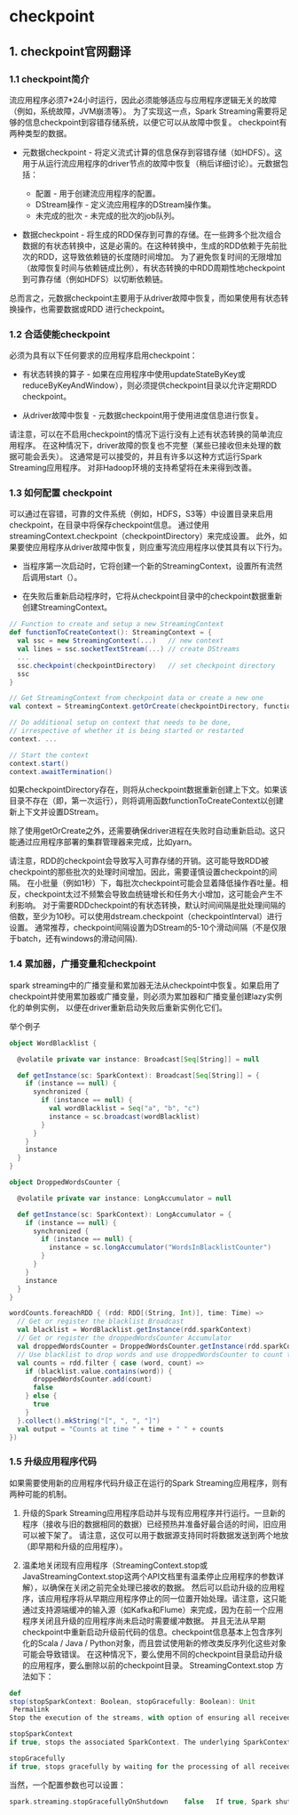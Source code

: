 
# checkpoint

## 1. checkpoint官网翻译

### 1.1 checkpoint简介
流应用程序必须7*24小时运行，因此必须能够适应与应用程序逻辑无关的故障（例如，系统故障，JVM崩溃等）。 
为了实现这一点，Spark Streaming需要将足够的信息checkpoint到容错存储系统，以便它可以从故障中恢复。 checkpoint有两种类型的数据。

* 元数据checkpoint - 将定义流式计算的信息保存到容错存储（如HDFS）。这用于从运行流应用程序的driver节点的故障中恢复（稍后详细讨论）。元数据包括：
 
  * 配置 - 用于创建流应用程序的配置。
  * DStream操作 - 定义流应用程序的DStream操作集。
  * 未完成的批次 - 未完成的批次的job队列。
 
* 数据checkpoint - 将生成的RDD保存到可靠的存储。在一些跨多个批次组合数据的有状态转换中，这是必需的。在这种转换中，生成的RDD依赖于先前批次的RDD，这导致依赖链的长度随时间增加。
为了避免恢复时间的无限增加（故障恢复时间与依赖链成比例），有状态转换的中RDD周期性地checkpoint到可靠存储（例如HDFS）以切断依赖链。

总而言之，元数据checkpoint主要用于从driver故障中恢复，而如果使用有状态转换操作，也需要数据或RDD 进行checkpoint。

### 1.2 合适使能checkpoint

必须为具有以下任何要求的应用程序启用checkpoint：

* 有状态转换的算子 - 如果在应用程序中使用updateStateByKey或reduceByKeyAndWindow），则必须提供checkpoint目录以允许定期RDD checkpoint。

* 从driver故障中恢复 - 元数据checkpoint用于使用进度信息进行恢复。

请注意，可以在不启用checkpoint的情况下运行没有上述有状态转换的简单流应用程序。 在这种情况下，driver故障的恢复也不完整（某些已接收但未处理的数据可能会丢失）。 
这通常是可以接受的，并且有许多以这种方式运行Spark Streaming应用程序。 对非Hadoop环境的支持希望将在未来得到改善。

### 1.3 如何配置 checkpoint

可以通过在容错，可靠的文件系统（例如，HDFS，S3等）中设置目录来启用checkpoint，在目录中将保存checkpoint信息。 
通过使用streamingContext.checkpoint（checkpointDirectory）来完成设置。 
此外，如果要使应用程序从driver故障中恢复，则应重写流应用程序以使其具有以下行为。

* 当程序第一次启动时，它将创建一个新的StreamingContext，设置所有流然后调用start（）。

* 在失败后重新启动程序时，它将从checkpoint目录中的checkpoint数据重新创建StreamingContext。

````scala
// Function to create and setup a new StreamingContext
def functionToCreateContext(): StreamingContext = {
  val ssc = new StreamingContext(...)   // new context
  val lines = ssc.socketTextStream(...) // create DStreams
  ...
  ssc.checkpoint(checkpointDirectory)   // set checkpoint directory
  ssc
}

// Get StreamingContext from checkpoint data or create a new one
val context = StreamingContext.getOrCreate(checkpointDirectory, functionToCreateContext _)

// Do additional setup on context that needs to be done,
// irrespective of whether it is being started or restarted
context. ...

// Start the context
context.start()
context.awaitTermination()
````

如果checkpointDirectory存在，则将从checkpoint数据重新创建上下文。如果该目录不存在（即，第一次运行），则将调用函数functionToCreateContext以创建新上下文并设置DStream。


除了使用getOrCreate之外，还需要确保driver进程在失败时自动重新启动。这只能通过应用程序部署的集群管理器来完成，比如yarn。

请注意，RDD的checkpoint会导致写入可靠存储的开销。这可能导致RDD被checkpoint的那些批次的处理时间增加。因此，需要谨慎设置checkpoint的间隔。
在小批量（例如1秒）下，每批次checkpoint可能会显着降低操作吞吐量。相反，checkpoint太过不频繁会导致血统链增长和任务大小增加，这可能会产生不利影响。
对于需要RDDcheckpoint的有状态转换，默认时间间隔是批处理间隔的倍数，至少为10秒。可以使用dstream.checkpoint（checkpointInterval）进行设置。
通常推荐，checkpoint间隔设置为DStream的5-10个滑动间隔（不是仅限于batch，还有windows的滑动间隔).

### 1.4 累加器，广播变量和checkpoint

spark streaming中的广播变量和累加器无法从checkpoint中恢复。如果启用了checkpoint并使用累加器或广播变量，则必须为累加器和广播变量创建lazy实例化的单例实例，
以便在driver重新启动失败后重新实例化它们。 

举个例子

```scala
object WordBlacklist {

  @volatile private var instance: Broadcast[Seq[String]] = null

  def getInstance(sc: SparkContext): Broadcast[Seq[String]] = {
    if (instance == null) {
      synchronized {
        if (instance == null) {
          val wordBlacklist = Seq("a", "b", "c")
          instance = sc.broadcast(wordBlacklist)
        }
      }
    }
    instance
  }
}

object DroppedWordsCounter {

  @volatile private var instance: LongAccumulator = null

  def getInstance(sc: SparkContext): LongAccumulator = {
    if (instance == null) {
      synchronized {
        if (instance == null) {
          instance = sc.longAccumulator("WordsInBlacklistCounter")
        }
      }
    }
    instance
  }
}

wordCounts.foreachRDD { (rdd: RDD[(String, Int)], time: Time) =>
  // Get or register the blacklist Broadcast
  val blacklist = WordBlacklist.getInstance(rdd.sparkContext)
  // Get or register the droppedWordsCounter Accumulator
  val droppedWordsCounter = DroppedWordsCounter.getInstance(rdd.sparkContext)
  // Use blacklist to drop words and use droppedWordsCounter to count them
  val counts = rdd.filter { case (word, count) =>
    if (blacklist.value.contains(word)) {
      droppedWordsCounter.add(count)
      false
    } else {
      true
    }
  }.collect().mkString("[", ", ", "]")
  val output = "Counts at time " + time + " " + counts
})
```


### 1.5 升级应用程序代码

如果需要使用新的应用程序代码升级正在运行的Spark Streaming应用程序，则有两种可能的机制。

1. 升级的Spark Streaming应用程序启动并与现有应用程序并行运行。一旦新的程序（接收与旧的数据相同的数据）已经预热并准备好最合适的时间，旧应用可以被下架了。
请注意，这仅可以用于数据源支持同时将数据发送到两个地放（即早期和升级的应用程序）。

2. 温柔地关闭现有应用程序（StreamingContext.stop或JavaStreamingContext.stop这两个API文档里有温柔停止应用程序的参数详解），以确保在关闭之前完全处理已接收的数据。
然后可以启动升级的应用程序，该应用程序将从早期应用程序停止的同一位置开始处理。请注意，这只能通过支持源端缓冲的输入源（如Kafka和Flume）来完成，因为在前一个应用程序关闭且升级的应用程序尚未启动时需要缓冲数据。
并且无法从早期checkpoint中重新启动升级前代码的信息。checkpoint信息基本上包含序列化的Scala / Java / Python对象，而且尝试使用新的修改类反序列化这些对象可能会导致错误。
在这种情况下，要么使用不同的checkpoint目录启动升级的应用程序，要么删除以前的checkpoint目录。
StreamingContext.stop 方法如下：
```scala
def
stop(stopSparkContext: Boolean, stopGracefully: Boolean): Unit
 Permalink
Stop the execution of the streams, with option of ensuring all received data has been processed.

stopSparkContext
if true, stops the associated SparkContext. The underlying SparkContext will be stopped regardless of whether this StreamingContext has been started.

stopGracefully
if true, stops gracefully by waiting for the processing of all received data to be completed
```

当然，一个配置参数也可以设置：

```scala
spark.streaming.stopGracefullyOnShutdown	false	If true, Spark shuts down the StreamingContext gracefully on JVM shutdown rather than immediately.
```




















